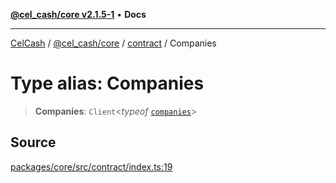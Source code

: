[**@cel_cash/core v2.1.5-1**](../../README.md) • **Docs**

***

[CelCash](../../../../README.md) / [@cel\_cash/core](../../README.md) / [contract](../README.md) / Companies

# Type alias: Companies

> **Companies**: `Client`\<*typeof* [`companies`](../variables/companies.md)\>

## Source

[packages/core/src/contract/index.ts:19](https://github.com/Pyxlab/celcash/blob/9dbc7013720b05f34ded33140fbf1d827b403eea/packages/core/src/contract/index.ts#L19)
